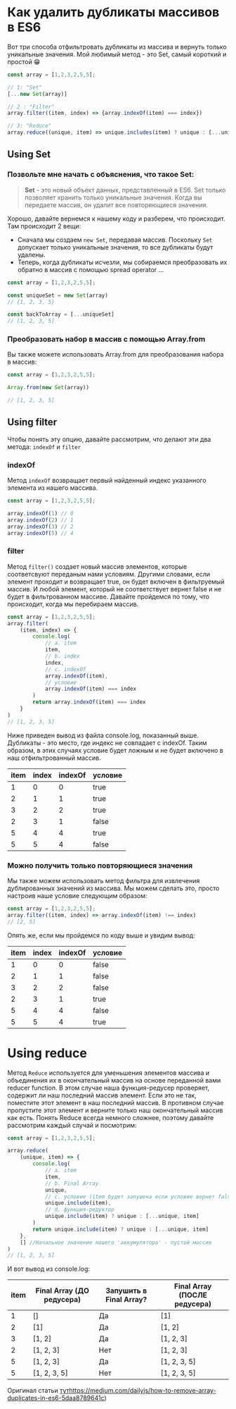 # Как удалить дубликаты массивов в ES6

Вот три способа отфильтровать дубликаты из массива и вернуть только уникальные значения.
Мой любимый метод - это Set, самый короткий и простой 😁

```javascript
const array = [1,2,3,2,5,5];

// 1: "Set"
[...new Set(array)]

// 2 : "Filter"
array.filter((item, index) => {array.indexOf(item) === index})

// 3: "Reduce"
array.reduce((unique, item) => unique.includes(item) ? unique : [...unique, item], [])
```

## Using Set

### Позвольте мне начать с объяснения, что такое Set:

> **Set** - это новый объект данных, представленный в ES6. Set только позволяет хранить только уникальные значения.
> Когда вы передаете массив, он удалит все повторяющиеся значения.

Хорошо, давайте вернемся к нашему коду и разберем, что происходит. Там происходит 2 вещи:
- Сначала мы создаем `new Set`, передавая массив. Поскольку `Set` допускает только уникальные значения, то все дубликаты будут удалены.
- Теперь, когда дубликаты исчезли, мы собираемся преобразовать их обратно в массив с помощью spread operator ...

```javascript
const array = [1,2,3,2,5,5];

const uniqueSet = new Set(array)
// {1, 2, 3, 5}

const backToArray = [...uniqueSet]
// [1, 2, 3, 5]
```

### Преобразовать набор в массив с помощью Array.from

Вы также можете использовать Array.from для преобразования набора в массив:

```javascript
const array = [1,2,3,2,5,5];

Array.from(new Set(array))

// [1, 2, 3, 5]
```

## Using filter

Чтобы понять эту опцию, давайте рассмотрим, что делают эти два метода: `indexOf` и `filter`

### indexOf

Метод `indexOf` возвращает первый найденный индекс указанного элемента из нашего массива.

```javascript
const array = [1,2,3,2,5,5];

array.indexOf(1) // 0
array.indexOf(2) // 1
array.indexOf(3) // 2
array.indexOf(5) // 4

```

### filter

Метод `filter()` создает новый массив элементов, которые соответсвуют переданым нами условиям.
Другими словами, если элемент проходит и возвращает true, он будет включен в фильтруемый массив. И любой элемент, который не соответствует вернет false и не будет в фильтрованном массиве.
Давайте пройдемся по тому, что происходит, когда мы перебираем массив.

```javascript
const array = [1,2,3,2,5,5];
array.filter(
    (item, index) => {
        console.log(
            // a. item
            item,
            // b. index
            index,
            // c. indexOf
            array.indexOf(item),
            // условие
            array.indexOf(item) === index
        )
        return array.indexOf(item) === index
    }
)
// [1, 2, 3, 5]
```

Ниже приведен вывод из файла console.log, показанный выше. Дубликаты - это место, где индекс не совпадает с indexOf. Таким образом, в этих случаях условие будет ложным и не будет включено в наш отфильтрованный массив.

|  item  | index  | indexOf| условие|
| ------ | ------ | ------ | ------ |
|    1   |   0    |    0   |   true |
|    2   |   1    |    1   |   true |
|    3   |   2    |    2   |   true |
|    2   |   3    |    1   |  false |
|    5   |   4    |    4   |   true |
|    5   |   5    |    4   |  false |

### Можно получить только повторяющиеся значения

Мы также можем использовать метод фильтра для извлечения дублированных значений из массива. Мы можем сделать это, просто настроив наше условие следующим образом:

```javascript
const array = [1,2,3,2,5,5];
array.filter((item, index) => array.indexOf(item) !== index)
// [2, 5]
```

Опять же, если мы пройдемся по коду выше и увидим вывод:

|  item  | index  | indexOf| условие|
| ------ | ------ | ------ | ------ |
|    1   |   0    |    0   |  false |
|    2   |   1    |    1   |  false |
|    3   |   2    |    2   |  false |
|    2   |   3    |    1   |   true |
|    5   |   4    |    4   |  false |
|    5   |   5    |    4   |   true |

# Using reduce

Метод `Reduce` используется для уменьшения элементов массива и объединения их в окончательный массив на основе переданной вами reducer function.
В этом случае наша функция-редусер проверяет, содержит ли наш последний массив элемент. Если это не так, поместите этот элемент в наш последний массив. В противном случае пропустите этот элемент и верните только наш окончательный массив как есть.
Понять Reduce всегда немного сложнее, поэтому давайте рассмотрим каждый случай и посмотрим:

```javascript
const array = [1,2,3,2,5,5];

array.reduce(
    (unique, item) => {
        console.log(
            // a. item
            item,
            // b. Final Array
            unique,
            // c. условие (item будет запушена если условие вернет false)
            unique.include(item),
            // d. функция-редуктор
            unique.include(item) ? unique : [...unique, item]
        )
        return unique.include(item) ? unique : [...unique, item]
    },
    [] //Начальное значение нашего 'аккумулятора' - пустой массив
)
// [1, 2, 3, 5]
```

И вот вывод из console.log:

|  item  | Final Array (ДО редусера)  | Запушить в Final Array? | Final Array (ПОСЛЕ редусера)|
| ------ | -------------------------- | ----------------------- | --------------------------- |
|    1   | []                         |    Да                   | [1]                         |
|    2   | [1]                        |    Да                   | [1, 2]                      |
|    3   | [1, 2]                     |    Да                   | [1, 2, 3]                   |
|    2   | [1, 2, 3]                  |    Нет                  | [1, 2, 3]                   |
|    5   | [1, 2, 3]                  |    Да                   | [1, 2, 3, 5]                |
|    5   | [1, 2, 3, 5]               |    Нет                  | [1, 2, 3, 5]                |

Оригинал статьи [тут](https://nodejs.org/)https://medium.com/dailyjs/how-to-remove-array-duplicates-in-es6-5daa8789641c)